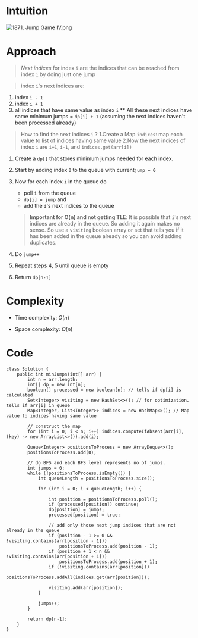 # Intuition
<!-- Describe your first thoughts on how to solve this problem. -->

![1871. Jump Game IV.png](https://assets.leetcode.com/users/images/cda2f5c0-384c-43a5-b752-72ba954e57ec_1668451790.7851596.png)

# Approach
<!-- Describe your approach to solving the problem. -->
> *Next indices* for index `i` are the indices that can be reached from index `i` by doing just one jump

> index `i`'s next indices are:
1. index `i - 1`
2. index `i + 1`
3. all indices that have same value as index `i`
** All these next indices have same minimum jumps = `dp[i] + 1` (assuming the next indices haven't been processed already)

> How to find the next indices `i` ?
1.Create a Map `indices`: map each value to list of indices having same value
2.Now the next indices of index `i` are `i+1`, `i-1`, and `indices.get(arr[i])`


1. Create a `dp[]` that stores minimum jumps needed for each index.

3. Start by adding index `0` to the queue with current`jump = 0`

4. Now for each index `i` in the queue do
    * poll `i` from the queue
    * `dp[i] = jump` and
    *  add the `i`'s next indices to the queue
   >**Important for O(n) and not getting TLE**:
   It is possible that `i`'s next indices are already in the queue. So adding it again makes no sense. So use a `visiting` boolean array or set  that tells you if it has been added in the queue already so you can avoid adding duplicates.

5. Do `jump++`

6. Repeat steps 4, 5 until queue is empty
7. Return `dp[n-1]`

# Complexity
- Time complexity: $O(n)$

- Space complexity: $O(n)$
<!-- Add your space complexity here, e.g. $$O(n)$$ -->

# Code
```
class Solution {
    public int minJumps(int[] arr) {
        int n = arr.length;
        int[] dp = new int[n];
        boolean[] processed = new boolean[n]; // tells if dp[i] is calculated
        Set<Integer> visiting = new HashSet<>(); // for optimization. tells if arr[i] in queue
        Map<Integer, List<Integer>> indices = new HashMap<>(); // Map value to indices having same value

        // construct the map
        for (int i = 0; i < n; i++) indices.computeIfAbsent(arr[i], (key) -> new ArrayList<>()).add(i);

        Queue<Integer> positionsToProcess = new ArrayDeque<>();
        positionsToProcess.add(0);

        // do BFS and each BFS level represents no of jumps.
        int jumps = 0;
        while (!positionsToProcess.isEmpty()) {
            int queueLength = positionsToProcess.size();

            for (int i = 0; i < queueLength; i++) {

                int position = positionsToProcess.poll();
                if (processed[position]) continue;
                dp[position] = jumps;
                processed[position] = true;

                // add only those next jump indices that are not already in the queue
                if (position - 1 >= 0 && !visiting.contains(arr[position - 1]))
                    positionsToProcess.add(position - 1);
                if (position + 1 < n && !visiting.contains(arr[position + 1]))
                    positionsToProcess.add(position + 1);
                if (!visiting.contains(arr[position]))
                    positionsToProcess.addAll(indices.get(arr[position]));

                visiting.add(arr[position]);
            }

            jumps++;
        }

        return dp[n-1];
    }
}
```